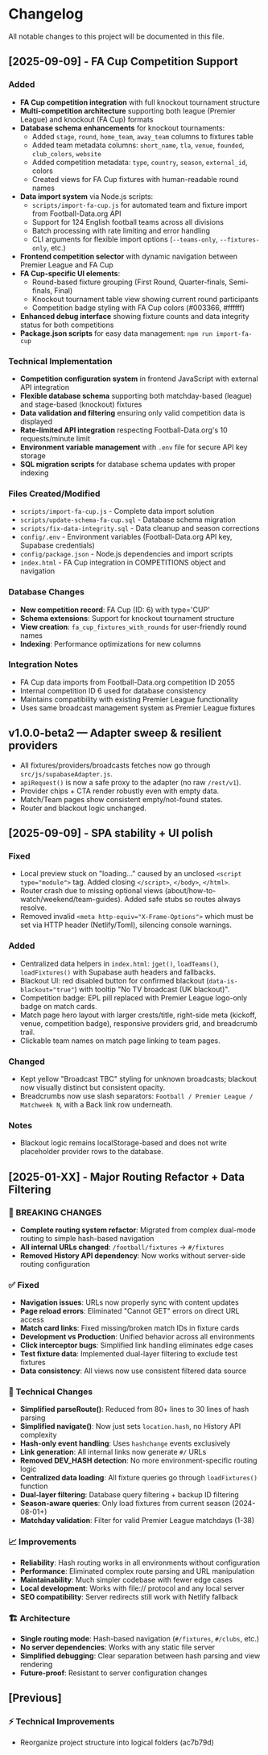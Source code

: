 # Changelog

All notable changes to this project will be documented in this file.

## [2025-09-09] - FA Cup Competition Support

### Added
- **FA Cup competition integration** with full knockout tournament structure
- **Multi-competition architecture** supporting both league (Premier League) and knockout (FA Cup) formats
- **Database schema enhancements** for knockout tournaments:
  - Added `stage`, `round`, `home_team`, `away_team` columns to fixtures table
  - Added team metadata columns: `short_name`, `tla`, `venue`, `founded`, `club_colors`, `website`
  - Added competition metadata: `type`, `country`, `season`, `external_id`, colors
  - Created views for FA Cup fixtures with human-readable round names
- **Data import system** via Node.js scripts:
  - `scripts/import-fa-cup.js` for automated team and fixture import from Football-Data.org API
  - Support for 124 English football teams across all divisions
  - Batch processing with rate limiting and error handling
  - CLI arguments for flexible import options (`--teams-only`, `--fixtures-only`, etc.)
- **Frontend competition selector** with dynamic navigation between Premier League and FA Cup
- **FA Cup-specific UI elements**:
  - Round-based fixture grouping (First Round, Quarter-finals, Semi-finals, Final)
  - Knockout tournament table view showing current round participants
  - Competition badge styling with FA Cup colors (#003366, #ffffff)
- **Enhanced debug interface** showing fixture counts and data integrity status for both competitions
- **Package.json scripts** for easy data management: `npm run import-fa-cup`

### Technical Implementation
- **Competition configuration system** in frontend JavaScript with external API integration
- **Flexible database schema** supporting both matchday-based (league) and stage-based (knockout) fixtures
- **Data validation and filtering** ensuring only valid competition data is displayed
- **Rate-limited API integration** respecting Football-Data.org's 10 requests/minute limit
- **Environment variable management** with `.env` file for secure API key storage
- **SQL migration scripts** for database schema updates with proper indexing

### Files Created/Modified
- `scripts/import-fa-cup.js` - Complete data import solution
- `scripts/update-schema-fa-cup.sql` - Database schema migration
- `scripts/fix-data-integrity.sql` - Data cleanup and season corrections
- `config/.env` - Environment variables (Football-Data.org API key, Supabase credentials)
- `config/package.json` - Node.js dependencies and import scripts
- `index.html` - FA Cup integration in COMPETITIONS object and navigation

### Database Changes
- **New competition record**: FA Cup (ID: 6) with type='CUP'
- **Schema extensions**: Support for knockout tournament structure
- **View creation**: `fa_cup_fixtures_with_rounds` for user-friendly round names
- **Indexing**: Performance optimizations for new columns

### Integration Notes
- FA Cup data imports from Football-Data.org competition ID 2055
- Internal competition ID 6 used for database consistency
- Maintains compatibility with existing Premier League functionality
- Uses same broadcast management system as Premier League fixtures

## v1.0.0-beta2 — Adapter sweep & resilient providers
- All fixtures/providers/broadcasts fetches now go through `src/js/supabaseAdapter.js`.
- `apiRequest()` is now a safe proxy to the adapter (no raw `/rest/v1`).
- Provider chips + CTA render robustly even with empty data.
- Match/Team pages show consistent empty/not-found states.
- Router and blackout logic unchanged.

## [2025-09-09] - SPA stability + UI polish

### Fixed
- Local preview stuck on "loading…" caused by an unclosed `<script type="module">` tag. Added closing `</script>`, `</body>`, `</html>`.
- Router crash due to missing optional views (about/how-to-watch/weekend/team-guides). Added safe stubs so routes always resolve.
- Removed invalid `<meta http-equiv="X-Frame-Options">` which must be set via HTTP header (Netlify/Toml), silencing console warnings.

### Added
- Centralized data helpers in `index.html`: `jget()`, `loadTeams()`, `loadFixtures()` with Supabase auth headers and fallbacks.
- Blackout UI: red disabled button for confirmed blackout (`data-is-blackout="true"`) with tooltip "No TV broadcast (UK blackout)".
- Competition badge: EPL pill replaced with Premier League logo-only badge on match cards.
 - Match page hero layout with larger crests/title, right-side meta (kickoff, venue, competition badge), responsive providers grid, and breadcrumb trail.
 - Clickable team names on match page linking to team pages.

### Changed
- Kept yellow "Broadcast TBC" styling for unknown broadcasts; blackout now visually distinct but consistent opacity.
 - Breadcrumbs now use slash separators: `Football / Premier League / Matchweek N`, with a Back link row underneath.

### Notes
- Blackout logic remains localStorage-based and does not write placeholder provider rows to the database.

## [2025-01-XX] - Major Routing Refactor + Data Filtering

### 🚨 BREAKING CHANGES
- **Complete routing system refactor**: Migrated from complex dual-mode routing to simple hash-based navigation
- **All internal URLs changed**: `/football/fixtures` → `#/fixtures`
- **Removed History API dependency**: Now works without server-side routing configuration

### ✅ Fixed
- **Navigation issues**: URLs now properly sync with content updates
- **Page reload errors**: Eliminated "Cannot GET" errors on direct URL access  
- **Match card links**: Fixed missing/broken match IDs in fixture cards
- **Development vs Production**: Unified behavior across all environments
- **Click interceptor bugs**: Simplified link handling eliminates edge cases
- **Test fixture data**: Implemented dual-layer filtering to exclude test fixtures
- **Data consistency**: All views now use consistent filtered data source

### 🔧 Technical Changes  
- **Simplified parseRoute()**: Reduced from 80+ lines to 30 lines of hash parsing
- **Simplified navigate()**: Now just sets `location.hash`, no History API complexity
- **Hash-only event handling**: Uses `hashchange` events exclusively
- **Link generation**: All internal links now generate `#/` URLs
- **Removed DEV_HASH detection**: No more environment-specific routing logic
- **Centralized data loading**: All fixture queries go through `loadFixtures()` function
- **Dual-layer filtering**: Database query filtering + backup ID filtering
- **Season-aware queries**: Only load fixtures from current season (2024-08-01+)
- **Matchday validation**: Filter for valid Premier League matchdays (1-38)

### 📈 Improvements
- **Reliability**: Hash routing works in all environments without configuration
- **Performance**: Eliminated complex route parsing and URL manipulation
- **Maintainability**: Much simpler codebase with fewer edge cases
- **Local development**: Works with file:// protocol and any local server
- **SEO compatibility**: Server redirects still work with Netlify fallback

### 🏗️ Architecture
- **Single routing mode**: Hash-based navigation (`#/fixtures`, `#/clubs`, etc.)
- **No server dependencies**: Works with any static file server
- **Simplified debugging**: Clear separation between hash parsing and view rendering
- **Future-proof**: Resistant to server configuration changes

## [Previous]

### ⚡ Technical Improvements
- Reorganize project structure into logical folders (ac7b79d)
